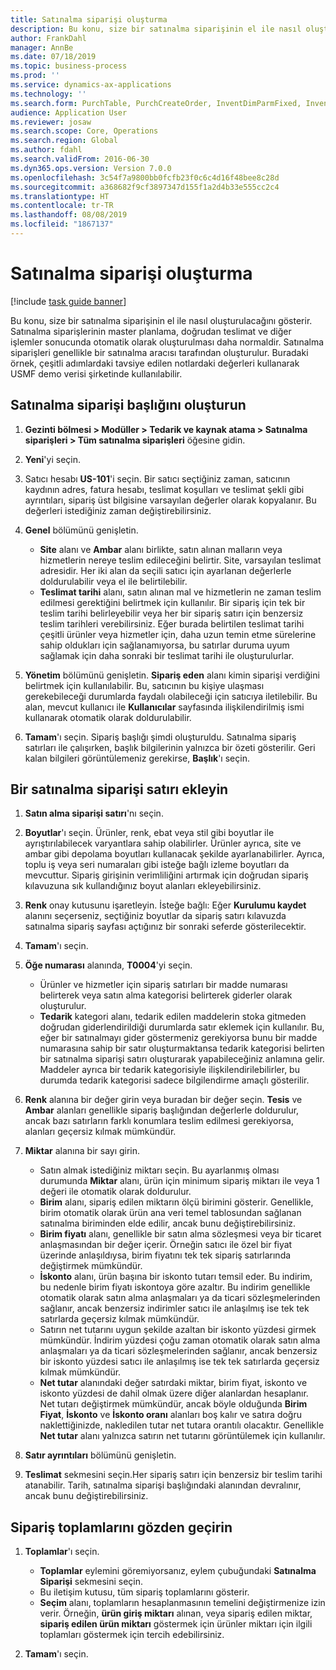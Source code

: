 ```yaml
---
title: Satınalma siparişi oluşturma
description: Bu konu, size bir satınalma siparişinin el ile nasıl oluşturulacağını gösterir.
author: FrankDahl
manager: AnnBe
ms.date: 07/18/2019
ms.topic: business-process
ms.prod: ''
ms.service: dynamics-ax-applications
ms.technology: ''
ms.search.form: PurchTable, PurchCreateOrder, InventDimParmFixed, InventItemIdLookupPurchase, InventProductDimensionLookup, PurchTotals
audience: Application User
ms.reviewer: josaw
ms.search.scope: Core, Operations
ms.search.region: Global
ms.author: fdahl
ms.search.validFrom: 2016-06-30
ms.dyn365.ops.version: Version 7.0.0
ms.openlocfilehash: 3c54f7a9800bb0fcfb23f0c6c4d16f48bee8c28d
ms.sourcegitcommit: a368682f9cf3897347d155f1a2d4b33e555cc2c4
ms.translationtype: HT
ms.contentlocale: tr-TR
ms.lasthandoff: 08/08/2019
ms.locfileid: "1867137"
---
```

# <a name="create-a-purchase-order"></a>Satınalma siparişi oluşturma

[!include [task guide banner](../../includes/task-guide-banner.md)]

Bu konu, size bir satınalma siparişinin el ile nasıl oluşturulacağını gösterir. Satınalma siparişlerinin master planlama, doğrudan teslimat ve diğer işlemler sonucunda otomatik olarak oluşturulması daha normaldir. Satınalma siparişleri genellikle bir satınalma aracısı tarafından oluşturulur. Buradaki örnek, çeşitli adımlardaki tavsiye edilen notlardaki değerleri kullanarak USMF demo verisi şirketinde kullanılabilir.


## <a name="create-the-purchase-order-header"></a>Satınalma siparişi başlığını oluşturun
1. **Gezinti bölmesi > Modüller > Tedarik ve kaynak atama > Satınalma siparişleri > Tüm satınalma siparişleri** öğesine gidin.
2. **Yeni**'yi seçin.
3. Satıcı hesabı **US-101**'i seçin. Bir satıcı seçtiğiniz zaman, satıcının kaydının adres, fatura hesabı, teslimat koşulları ve teslimat şekli gibi ayrıntıları, sipariş üst bilgisine varsayılan değerler olarak kopyalanır. Bu değerleri istediğiniz zaman değiştirebilirsiniz.  
4. **Genel** bölümünü genişletin.

    - **Site** alanı ve **Ambar** alanı birlikte, satın alınan malların veya hizmetlerin nereye teslim edileceğini belirtir. Site, varsayılan teslimat adresidir. Her iki alan da seçili satıcı için ayarlanan değerlerle doldurulabilir veya el ile belirtilebilir.  
    - **Teslimat tarihi** alanı, satın alınan mal ve hizmetlerin ne zaman teslim edilmesi gerektiğini belirtmek için kullanılır. Bir sipariş için tek bir teslim tarihi belirleyebilir veya her bir sipariş satırı için benzersiz teslim tarihleri verebilirsiniz. Eğer burada belirtilen teslimat tarihi çeşitli ürünler veya hizmetler için, daha uzun temin etme sürelerine sahip oldukları için sağlanamıyorsa, bu satırlar duruma uyum sağlamak için daha sonraki bir teslimat tarihi ile oluşturulurlar.  

5. **Yönetim** bölümünü genişletin. **Sipariş eden** alanı kimin siparişi verdiğini belirtmek için kullanılabilir. Bu, satıcının bu kişiye ulaşması gerekebileceği durumlarda faydalı olabileceği için satıcıya iletilebilir. Bu alan, mevcut kullanıcı ile **Kullanıcılar** sayfasında ilişkilendirilmiş ismi kullanarak otomatik olarak doldurulabilir.  
6. **Tamam**'ı seçin. Sipariş başlığı şimdi oluşturuldu. Satınalma sipariş satırları ile çalışırken, başlık bilgilerinin yalnızca bir özeti gösterilir. Geri kalan bilgileri görüntülemeniz gerekirse, **Başlık**'ı seçin.  

## <a name="add-a-purchase-order-line"></a>Bir satınalma siparişi satırı ekleyin
1. **Satın alma siparişi satırı**'nı seçin.
2. **Boyutlar**'ı seçin. Ürünler, renk, ebat veya stil gibi boyutlar ile ayrıştırılabilecek varyantlara sahip olabilirler. Ürünler ayrıca, site ve ambar gibi depolama boyutları kullanacak şekilde ayarlanabilirler. Ayrıca, toplu iş veya seri numaraları gibi isteğe bağlı izleme boyutları da mevcuttur. Sipariş girişinin verimliliğini artırmak için doğrudan sipariş kılavuzuna sık kullandığınız boyut alanları ekleyebilirsiniz.  
3. **Renk** onay kutusunu işaretleyin. İsteğe bağlı: Eğer **Kurulumu kaydet** alanını seçerseniz, seçtiğiniz boyutlar da sipariş satırı kılavuzda satınalma sipariş sayfası açtığınız bir sonraki seferde gösterilecektir.  
4. **Tamam**'ı seçin.
5. **Öğe numarası** alanında, **T0004**'yi seçin.

    - Ürünler ve hizmetler için sipariş satırları bir madde numarası belirterek veya satın alma kategorisi belirterek giderler olarak oluşturulur. 
    - **Tedarik** kategori alanı, tedarik edilen maddelerin stoka gitmeden doğrudan giderlendirildiği durumlarda satır eklemek için kullanılır. Bu, eğer bir satınalmayı gider göstermeniz gerekiyorsa bunu bir madde numarasına sahip bir satır oluşturmaktansa tedarik kategorisi belirten bir satınalma siparişi satırı oluşturarak yapabileceğiniz anlamına gelir. Maddeler ayrıca bir tedarik kategorisiyle ilişkilendirilebilirler, bu durumda tedarik kategorisi sadece bilgilendirme amaçlı gösterilir.  

6. **Renk** alanına bir değer girin veya buradan bir değer seçin. **Tesis** ve **Ambar** alanları genellikle sipariş başlığından değerlerle doldurulur, ancak bazı satırların farklı konumlara teslim edilmesi gerekiyorsa, alanları geçersiz kılmak mümkündür.  
7. **Miktar** alanına bir sayı girin.

    - Satın almak istediğiniz miktarı seçin. Bu ayarlanmış olması durumunda **Miktar** alanı, ürün için minimum sipariş miktarı ile veya 1 değeri ile otomatik olarak doldurulur.  
    - **Birim** alanı, sipariş edilen miktarın ölçü birimini gösterir. Genellikle, birim otomatik olarak ürün ana veri temel tablosundan sağlanan satınalma biriminden elde edilir, ancak bunu değiştirebilirsiniz.  
    - **Birim fiyatı** alanı, genellikle bir satın alma sözleşmesi veya bir ticaret anlaşmasından bir değer içerir. Örneğin satıcı ile özel bir fiyat üzerinde anlaşıldıysa, birim fiyatını tek tek sipariş satırlarında değiştirmek mümkündür.  
    - **İskonto** alanı, ürün başına bir iskonto tutarı temsil eder. Bu indirim, bu nedenle birim fiyatı iskontoya göre azaltır. Bu indirim genellikle otomatik olarak satın alma anlaşmaları ya da ticari sözleşmelerinden sağlanır, ancak benzersiz indirimler satıcı ile anlaşılmış ise tek tek satırlarda geçersiz kılmak mümkündür.  
    - Satırın net tutarını uygun şekilde azaltan bir iskonto yüzdesi girmek mümkündür. İndirim yüzdesi çoğu zaman otomatik olarak satın alma anlaşmaları ya da ticari sözleşmelerinden sağlanır, ancak benzersiz bir iskonto yüzdesi satıcı ile anlaşılmış ise tek tek satırlarda geçersiz kılmak mümkündür.  
    - **Net tutar** alanındaki değer satırdaki miktar, birim fiyat, iskonto ve iskonto yüzdesi de dahil olmak üzere diğer alanlardan hesaplanır. Net tutarı değiştirmek mümkündür, ancak böyle olduğunda **Birim Fiyat**, **İskonto** ve **İskonto oranı** alanları boş kalır ve satıra doğru naklettiğinizde, nakledilen tutar net tutara orantılı olacaktır. Genellikle **Net tutar** alanı yalnızca satırın net tutarını görüntülemek için kullanılır.  

8. **Satır ayrıntıları** bölümünü genişletin.
9. **Teslimat** sekmesini seçin.Her sipariş satırı için benzersiz bir teslim tarihi atanabilir. Tarih, satınalma siparişi başlığındaki alanından devralınır, ancak bunu değiştirebilirsiniz.  

## <a name="review-order-totals"></a>Sipariş toplamlarını gözden geçirin
1. **Toplamlar**'ı seçin.

    - **Toplamlar** eylemini göremiyorsanız, eylem çubuğundaki **Satınalma Siparişi** sekmesini seçin.  
    - Bu iletişim kutusu, tüm sipariş toplamlarını gösterir.  
    - **Seçim** alanı, toplamların hesaplanmasının temelini değiştirmenize izin verir. Örneğin, **ürün giriş miktarı** alınan, veya sipariş edilen miktar, **sipariş edilen ürün miktarı** göstermek için ürünler miktarı için ilgili toplamları göstermek için tercih edebilirsiniz.  

2. **Tamam**'ı seçin.

